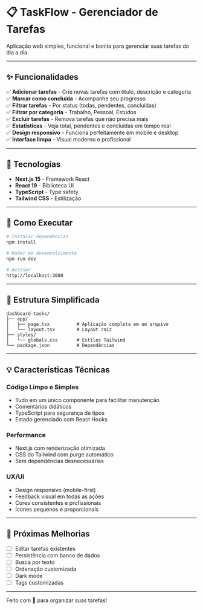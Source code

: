 # 📋 TaskFlow - Gerenciador de Tarefas

Aplicação web simples, funcional e bonita para gerenciar suas tarefas do dia a dia.

---

## ✨ Funcionalidades

✅ **Adicionar tarefas** - Crie novas tarefas com título, descrição e categoria  
✅ **Marcar como concluída** - Acompanhe seu progresso  
✅ **Filtrar tarefas** - Por status (todas, pendentes, concluídas)  
✅ **Filtrar por categoria** - Trabalho, Pessoal, Estudos  
✅ **Excluir tarefas** - Remova tarefas que não precisa mais  
✅ **Estatísticas** - Veja total, pendentes e concluídas em tempo real  
✅ **Design responsivo** - Funciona perfeitamente em mobile e desktop  
✅ **Interface limpa** - Visual moderno e profissional

---

## 🎨 Tecnologias

- **Next.js 15** - Framework React
- **React 19** - Biblioteca UI
- **TypeScript** - Type safety
- **Tailwind CSS** - Estilização

---

## 🚀 Como Executar

```bash
# Instalar dependências
npm install

# Rodar em desenvolvimento
npm run dev

# Acessar
http://localhost:3000
```

---

## 📂 Estrutura Simplificada

```
dashboard-tasks/
├── app/
│   ├── page.tsx          # Aplicação completa em um arquivo
│   └── layout.tsx        # Layout raiz
├── styles/
│   └── globals.css       # Estilos Tailwind
└── package.json          # Dependências
```

---

## 💡 Características Técnicas

### **Código Limpo e Simples**
- Tudo em um único componente para facilitar manutenção
- Comentários didáticos
- TypeScript para segurança de tipos
- Estado gerenciado com React Hooks

### **Performance**
- Next.js com renderização otimizada
- CSS do Tailwind com purge automático
- Sem dependências desnecessárias

### **UX/UI**
- Design responsivo (mobile-first)
- Feedback visual em todas as ações
- Cores consistentes e profissionais
- Ícones pequenos e proporcionais

---

## 🎯 Próximas Melhorias

- [ ] Editar tarefas existentes
- [ ] Persistência com banco de dados
- [ ] Busca por texto
- [ ] Ordenação customizada
- [ ] Dark mode
- [ ] Tags customizadas

---

Feito com 💙 para organizar suas tarefas!
